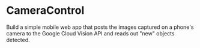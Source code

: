 # CameraControl
Build a simple mobile web app that posts the images captured on a phone's camera to the Google Cloud Vision API and reads out "new" objects detected. 
